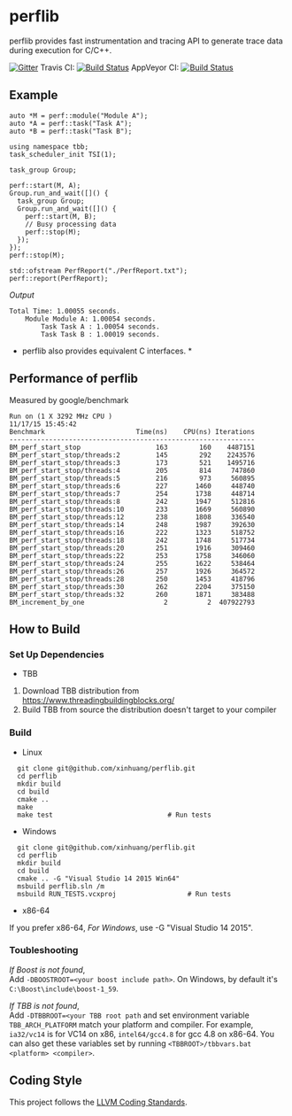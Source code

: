 # perflib

perflib provides fast instrumentation and tracing API to generate trace data during execution for C/C++.

[![Gitter](https://badges.gitter.im/Join%20Chat.svg)](https://gitter.im/xinhuang/perflib?utm_source=badge&utm_medium=badge&utm_campaign=pr-badge)
Travis CI: [![Build Status](https://travis-ci.org/xinhuang/perflib.svg)](https://travis-ci.org/xinhuang/perflib)
AppVeyor CI: [![Build Status](https://ci.appveyor.com/api/projects/status/qa62sqkufd5fey0y?svg=true)](https://ci.appveyor.com/project/xinhuang/perflib)

## Example

```
auto *M = perf::module("Module A");
auto *A = perf::task("Task A");
auto *B = perf::task("Task B");

using namespace tbb;
task_scheduler_init TSI(1);

task_group Group;

perf::start(M, A);
Group.run_and_wait([]() {
  task_group Group;
  Group.run_and_wait([]() {
    perf::start(M, B);
    // Busy processing data
    perf::stop(M);
  });
});
perf::stop(M);

std::ofstream PerfReport("./PerfReport.txt");
perf::report(PerfReport);
```

*Output*
```
Total Time: 1.00055 seconds.
	Module Module A: 1.00054 seconds.
		Task Task A : 1.00054 seconds.
		Task Task B : 1.00019 seconds.
```

* perflib also provides equivalent C interfaces. *

## Performance of perflib

Measured by google/benchmark  

```
Run on (1 X 3292 MHz CPU )
11/17/15 15:45:42
Benchmark                       Time(ns)    CPU(ns) Iterations
--------------------------------------------------------------
BM_perf_start_stop                   163        160    4487151
BM_perf_start_stop/threads:2         145        292    2243576
BM_perf_start_stop/threads:3         173        521    1495716
BM_perf_start_stop/threads:4         205        814     747860
BM_perf_start_stop/threads:5         216        973     560895
BM_perf_start_stop/threads:6         227       1460     448740
BM_perf_start_stop/threads:7         254       1738     448714
BM_perf_start_stop/threads:8         242       1947     512816
BM_perf_start_stop/threads:10        233       1669     560890
BM_perf_start_stop/threads:12        238       1808     336540
BM_perf_start_stop/threads:14        248       1987     392630
BM_perf_start_stop/threads:16        222       1323     518752
BM_perf_start_stop/threads:18        242       1748     517734
BM_perf_start_stop/threads:20        251       1916     309460
BM_perf_start_stop/threads:22        253       1758     346060
BM_perf_start_stop/threads:24        255       1622     538464
BM_perf_start_stop/threads:26        257       1926     364572
BM_perf_start_stop/threads:28        250       1453     418796
BM_perf_start_stop/threads:30        262       2204     375150
BM_perf_start_stop/threads:32        260       1871     383488
BM_increment_by_one                    2          2  407922793
```

## How to Build

### Set Up Dependencies

* TBB  

1. Download TBB distribution from https://www.threadingbuildingblocks.org/  
2. Build TBB from source the distribution doesn't target to your compiler  

### Build

* Linux

```
  git clone git@github.com/xinhuang/perflib.git
  cd perflib
  mkdir build
  cd build
  cmake ..
  make
  make test                             # Run tests
```

* Windows

```
  git clone git@github.com/xinhuang/perflib.git
  cd perflib
  mkdir build
  cd build
  cmake .. -G "Visual Studio 14 2015 Win64"
  msbuild perflib.sln /m
  msbuild RUN_TESTS.vcxproj                  # Run tests
```

* x86-64

If you prefer x86-64,
*For Windows*, use -G "Visual Studio 14 2015".


### Toubleshooting

*If Boost is not found*,  
Add `-DBOOSTROOT=<your boost include path>`. On Windows, by default it's `C:\Boost\include\boost-1_59`.  

*If TBB is not found*,  
Add `-DTBBROOT=<your TBB root path` and set environment variable `TBB_ARCH_PLATFORM`
match your platform and compiler. For example, `ia32/vc14` is for VC14 on x86, `intel64/gcc4.8` for gcc 4.8 on x86-64.
You can also get these variables set by running `<TBBROOT>/tbbvars.bat <platform> <compiler>`.

## Coding Style

This project follows the [LLVM Coding Standards](http://llvm.org/docs/CodingStandards.html).
